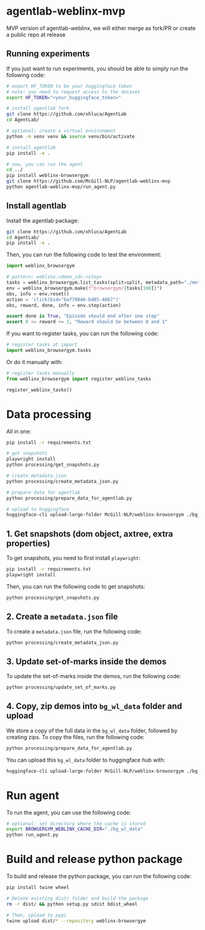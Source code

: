 # agentlab-weblinx-mvp

MVP version of agentlab-weblinx, we will either merge as fork/PR or create a public repo at release

## Running experiments

If you just want to run experiments, you should be able to simply run the following code:

```bash
# export HF_TOKEN to be your huggingface token
# note: you need to request access to the dataset
export HF_TOKEN="<your_huggingface_token>"

# install agentlab fork
git clone https://github.com/xhluca/AgentLab
cd AgentLab/

# optional: create a virtual environment
python -m venv venv && source venv/bin/activate

# install agentlab
pip install -e .

# now, you can run the agent
cd ../
pip install weblinx-browsergym
git clone https://github.com/McGill-NLP/agentlab-weblinx-mvp
python agentlab-weblinx-mvp/run_agent.py
```

## Install agentlab

Install the agentlab package:

```bash
git clone https://github.com/xhluca/AgentLab
cd AgentLab/
pip install -e .
```

Then, you can run the following code to test the environment:

```python
import weblinx_browsergym

# pattern: weblinx.<demo_id>.<step>
tasks = weblinx_browsergym.list_tasks(split=split, metadata_path="./metadata.json")
env = weblinx_browsergym.make(f"browsergym/{tasks[100]}")
obs, info = env.reset()
action = 'click(bid="baf79046-bd85-4867")'
obs, reward, done, info = env.step(action)

assert done is True, "Episode should end after one step"
assert 0 <= reward <= 1, "Reward should be between 0 and 1"
```

If you want to register tasks, you can run the following code:

```python
# register tasks at import
import weblinx_browsergym.tasks
```

Or do it manually with:

```python
# register tasks manually
from weblinx_browsergym import register_weblinx_tasks

register_weblinx_tasks()
```

# Data processing

All in one:

```bash
pip install -r requirements.txt

# get snapshots
playwright install
python processing/get_snapshots.py

# create metadata.json
python processing/create_metadata_json.py

# prepare data for agentlab
python processing/prepare_data_for_agentlab.py

# upload to huggingface
huggingface-cli upload-large-folder McGill-NLP/weblinx-browsergym ./bg_wl_data --repo-type=dataset
```

## 1. Get snapshots (dom object, axtree, extra properties)

To get snapshots, you need to first install `playwright`:

```bash
pip install -r requirements.txt
playwright install
```

Then, you can run the following code to get snapshots:

```bash
python processing/get_snapshots.py
```

## 2. Create a `metadata.json` file

To create a `metadata.json` file, run the following code:

```bash
python processing/create_metadata_json.py
```

## 3. Update set-of-marks inside the demos

To update the set-of-marks inside the demos, run the following code:

```bash
python processing/update_set_of_marks.py
```

## 4. Copy, zip demos into `bg_wl_data` folder and upload

We store a copy of the full data in the `bg_wl_data` folder, followed by creating zips. To copy the files, run the following code:

```bash
python processing/prepare_data_for_agentlab.py
```

You can upload this `bg_wl_data` folder to huggingface hub with:

```bash
huggingface-cli upload-large-folder McGill-NLP/weblinx-browsergym ./bg_wl_data --repo-type=dataset
```

# Run agent

To run the agent, you can use the following code:

```bash
# optional: set directory where the cache is stored
export BROWSERGYM_WEBLINX_CACHE_DIR="./bg_wl_data"
python run_agent.py
```

# Build and release python package

To build and release the python package, you can run the following code:

```bash
pip install twine wheel

# Delete existing dist/ folder and build the package
rm -r dist/ && python setup.py sdist bdist_wheel

# Then, upload to pypi
twine upload dist/* --repository weblinx-browsergym
```
